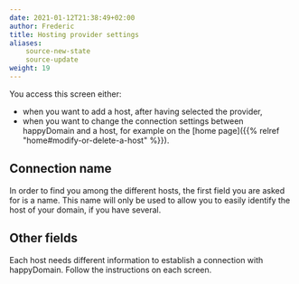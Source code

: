 ```yaml
---
date: 2021-01-12T21:38:49+02:00
author: Frederic
title: Hosting provider settings
aliases:
    source-new-state
    source-update
weight: 19
---
```


You access this screen either:

- when you want to add a host, after having selected the provider,
- when you want to change the connection settings between happyDomain and a host, for example on the [home page]({{% relref "home#modify-or-delete-a-host" %}}).

## Connection name

In order to find you among the different hosts, the first field you are asked for is a name.
This name will only be used to allow you to easily identify the host of your domain, if you have several.


## Other fields

Each host needs different information to establish a connection with happyDomain.
Follow the instructions on each screen.
